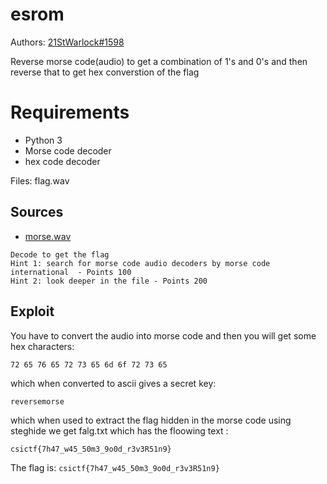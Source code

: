 # esrom

Authors: [21StWarlock#1598](21StWarlock#1598)

Reverse morse code(audio) to get a combination of 1's and 0's and then reverse that to get hex converstion of the flag

# Requirements

- Python 3
- Morse code decoder
- hex code decoder

Files: flag.wav
## Sources

- [morse.wav](./morse.wav)
```
Decode to get the flag
Hint 1: search for morse code audio decoders by morse code international  - Points 100
Hint 2: look deeper in the file - Points 200
```

## Exploit

You have to convert the audio into morse code and then you will get some hex characters:

```
72 65 76 65 72 73 65 6d 6f 72 73 65
```
which when converted to ascii gives a secret key:

```
reversemorse
```

which when used to extract the flag hidden in the morse code using steghide we get falg.txt which has the floowing text :
```
csictf{7h47_w45_50m3_9o0d_r3v3R51n9}
```

 The flag is: `csictf{7h47_w45_50m3_9o0d_r3v3R51n9}`
